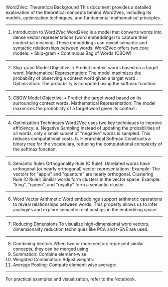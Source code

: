Word2Vec: Theoretical Background
This document provides a detailed explanation of the theoretical concepts behind Word2Vec, including its models, optimization techniques, and fundamental mathematical principles.
________________________________________
1. Introduction to Word2Vec
Word2Vec is a model that converts words into dense vector representations (word embeddings) to capture their contextual meaning. These embeddings can reveal semantic and syntactic relationships between words.
Word2Vec offers two core models:
•	Skip-gram
•	Continuous Bag of Words (CBOW)
________________________________________
2. Skip-gram Model
Objective:
•	Predict context words based on a target word.
Mathematical Representation:
The model maximizes the probability of observing a context word given a target word :
Optimization:
The probability is computed using the softmax function:
________________________________________
3. CBOW Model
Objective:
•	Predict the target word based on its surrounding context words.
Mathematical Representation:
The model maximizes the probability of a target word given its context :
________________________________________
4. Optimization Techniques
Word2Vec uses two key techniques to improve efficiency:
a. Negative Sampling
Instead of updating the probabilities of all words, only a small subset of "negative" words is sampled. This reduces computational costs.
b. Hierarchical Softmax
Constructs a binary tree for the vocabulary, reducing the computational complexity of the softmax function.
________________________________________
5. Semantic Rules
Orthogonality Rule (O Rule):
Unrelated words have orthogonal (or nearly orthogonal) vector representations:
Example: The vectors for "apple" and "quantum" are nearly orthogonal.
Clustering Rule (C Rule):
Similar words form clusters in the vector space:
Example: "king", "queen", and "royalty" form a semantic cluster.
________________________________________
6. Word Vector Arithmetic
Word embeddings support arithmetic operations to reveal relationships between words:
This property allows us to infer analogies and explore semantic relationships in the embedding space.
________________________________________
7. Reducing Dimensions
To visualize high-dimensional word vectors, dimensionality reduction techniques like PCA and t-SNE are used.
________________________________________
8. Combining Vectors
When two or more vectors represent similar concepts, they can be merged using:
1.	Summation: Combine element-wise:
2.	Weighted Combination: Adjust weights:
3.	Average Pooling: Compute element-wise average:
________________________________________
For practical examples and visualization, refer to the Notebook.

